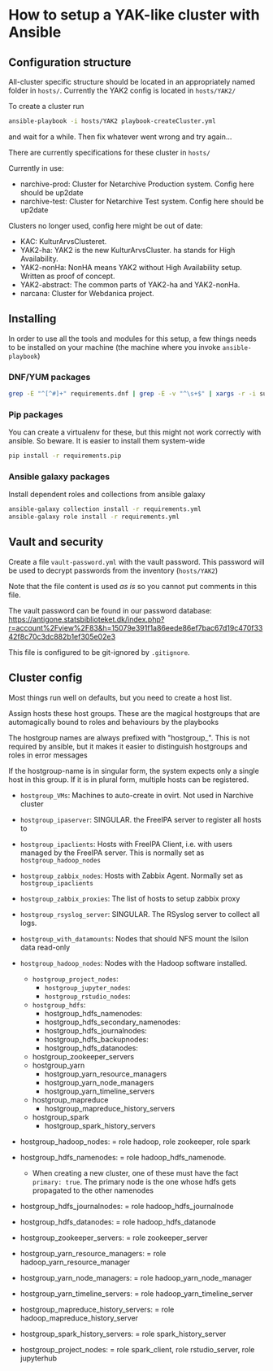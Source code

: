 # How to setup a YAK-like cluster with Ansible


## Configuration structure

All-cluster specific structure should be located in an appropriately named folder in `hosts/`. Currently the YAK2 config is located in `hosts/YAK2/`

To create a cluster run
```bash
ansible-playbook -i hosts/YAK2 playbook-createCluster.yml
```
and wait for a while. Then fix whatever went wrong and try again...

There are currently specifications for these cluster in `hosts/`

Currently in use:
* narchive-prod: Cluster for Netarchive Production system. Config here should be up2date
* narchive-test: Cluster for Netarchive Test system. Config here should be up2date

Clusters no longer used, config here might be out of date:
* KAC: KulturArvsClusteret.  
* YAK2-ha: YAK2 is the new KulturArvsCluster. ha stands for High Availability.
* YAK2-nonHa: NonHA means YAK2 without High Availability setup. Written as proof of concept.
* YAK2-abstract: The common parts of YAK2-ha and YAK2-nonHa.
* narcana: Cluster for Webdanica project.







## Installing

In order to use all the tools and modules for this setup, a few things needs to be installed on your machine (the machine where you invoke `ansible-playbook`)

### DNF/YUM packages
```bash
grep -E "^[^#]+" requirements.dnf | grep -E -v "^\s+$" | xargs -r -i sudo dnf install -y {}
```

### Pip packages
You can create a virtualenv for these, but this might not work correctly with ansible. So beware. It is easier to install them system-wide

```bash
pip install -r requirements.pip
```

### Ansible galaxy packages
Install dependent roles and collections from ansible galaxy

```bash
ansible-galaxy collection install -r requirements.yml
ansible-galaxy role install -r requirements.yml
```

## Vault and security

Create a file `vault-password.yml` with the vault password. This password will be used to decrypt passwords from the inventory (`hosts/YAK2`)

Note that the file content is used _as is_ so you cannot put comments in this file.

The vault password can be found in our password database: <https://antigone.statsbiblioteket.dk/index.php?r=account%2Fview%2F83&h=15079e391f1a86eede86ef7bac67d19c470f3342f8c70c3dc882b1ef305e02e3>

This file is configured to be git-ignored by `.gitignore`.


## Cluster config

Most things run well on defaults, but you need to create a host list.

Assign hosts these host groups. These are the magical hostgroups that are automagically bound to roles and behaviours by the playbooks

The hostgroup names are always prefixed with "hostgroup_". This is not required by ansible, but it makes it easier to distinguish hostgroups and roles in error messages

If the hostgroup-name is in singular form, the system expects only a single host in this group. If it is in plural form, 
multiple hosts can be registered.

* `hostgroup_VMs`: Machines to auto-create in ovirt. Not used in Narchive cluster

* `hostgroup_ipaserver`: SINGULAR. the FreeIPA server to register all hosts to

* `hostgroup_ipaclients`: Hosts with FreeIPA Client, i.e. with users managed by the FreeIPA server. This is normally set as `hostgroup_hadoop_nodes`

* `hostgroup_zabbix_nodes`: Hosts with Zabbix Agent. Normally set as `hostgroup_ipaclients`

* `hostgroup_zabbix_proxies`: The list of hosts to setup zabbix proxy

* `hostgroup_rsyslog_server`: SINGULAR. The RSyslog server to collect all logs.

* `hostgroup_with_datamounts`: Nodes that should NFS mount the Isilon data read-only

* `hostgroup_hadoop_nodes`: Nodes with the Hadoop software installed.

  * `hostgroup_project_nodes`: 
    * `hostgroup_jupyter_nodes`:
    * `hostgroup_rstudio_nodes`:
  * `hostgroup_hdfs`:
    * hostgroup_hdfs_namenodes:
    * hostgroup_hdfs_secondary_namenodes:
    * hostgroup_hdfs_journalnodes:
    * hostgroup_hdfs_backupnodes:
    * hostgroup_hdfs_datanodes:
  * hostgroup_zookeeper_servers
  * hostgroup_yarn
    * hostgroup_yarn_resource_managers
    * hostgroup_yarn_node_managers
    * hostgroup_yarn_timeline_servers
  * hostgroup_mapreduce
    * hostgroup_mapreduce_history_servers
  * hostgroup_spark
    * hostgroup_spark_history_servers




* hostgroup_hadoop_nodes: = role hadoop, role zookeeper, role spark

* hostgroup_hdfs_namenodes: = role hadoop_hdfs_namenode.
    * When creating a new cluster, one of these must have the fact `primary: true`. The primary node is the one whose hdfs gets propagated to the other namenodes

* hostgroup_hdfs_journalnodes: = role hadoop_hdfs_journalnode

* hostgroup_hdfs_datanodes: = role hadoop_hdfs_datanode

* hostgroup_zookeeper_servers: = role zookeeper_server

* hostgroup_yarn_resource_managers: = role hadoop_yarn_resource_manager

* hostgroup_yarn_node_managers: = role hadoop_yarn_node_manager

* hostgroup_yarn_timeline_servers: = role hadoop_yarn_timeline_server

* hostgroup_mapreduce_history_servers: = role hadoop_mapreduce_history_server

* hostgroup_spark_history_servers: = role spark_history_server

* hostgroup_project_nodes: = role spark_client, role rstudio_server, role jupyterhub
